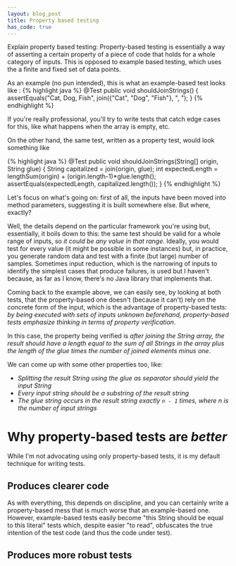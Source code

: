 ```yaml
---
layout: blog_post
title: Property based testing
has_code: true
---
```

Explain property based testing:
Property-based testing is essentially a way of asserting a certain property of a piece of code that holds for a whole category of inputs.
This is opposed to example based testing, which uses the a finite and fixed set of data points.

As an example (no pun intended), this is what an example-based test looks like :
{% highlight java %}
@Test
public void shouldJoinStrings() {
    assertEquals("Cat, Dog, Fish", join({"Cat", "Dog", "Fish"}, ", ");
}
{% endhighlight %}

If you're really professional, you'll try to write tests that catch edge cases for this, like what happens when the array is empty, etc.

On the other hand, the same test, written as a property test, would look something like

{% highlight java %}
@Test
public void shouldJoinStrings(String[] origin, String glue) {
    String capitalized = join(origin, glue);
    int expectedLength = lengthSum(origin) + (origin.length-1)*glue.length();
    assertEquals(expectedLength, capitalized.length());
}
{% endhighlight %}


Let's focus on what's going on: first of all, the inputs have been moved into method parameters, suggesting it is built somewhere else.
But where, exactly?

Well, the details depend on the particular framework you're using but, essentially, it boils down to this: the same test should be valid for a whole range of inputs, so _it could be any value in that range_.
Ideally, you would test for every value (it might be possible in some instances) but, in practice, you generate random data and test with a finite (but large) number of samples.
Sometimes input reduction, which is the narrowing of inputs to identify the simplest cases that produce failures, is used but I haven't because, as far as I know, there's no Java library that implements that.

Coming back to the example above, we can easily see, by looking at both tests, that the property-based one doesn't (because it can't) rely on the concrete form of the input, which is the advantage of property-based tests: _by being executed with sets of inputs unknown beforehand, property-based tests emphasize thinking in terms of property verification_.

In this case, the property being verified is _after joining the String array, the result should have a length equal to the sum of all Strings in the array plus the length of the glue times the number of joined elements minus one_.

We can come up with some other properties too, like:

* _Splitting the result String using the glue as separator should yield the input String_
* _Every input string should be a substring of the result string_
* _The glue string occurs in the result string exactly `n - 1` times, where n is the number of input strings_

# Why property-based tests are _better_

While I'm not advocating using only property-based tests, it is my default technique for writing tests.

## Produces clearer code

As with everything, this depends on discipline, and you can certainly write a property-based mess that is much worse that an example-based one.
However, example-based tests easily become "this String should be equal to this literal" tests which, despite easier "to read", obfuscates the true intention of the test code (and thus the code under test).

## Produces more robust tests


